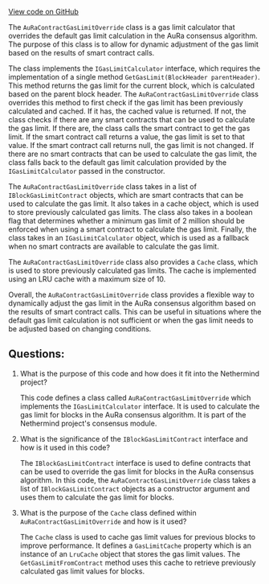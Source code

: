 [View code on GitHub](https://github.com/NethermindEth/nethermind/src/Nethermind/Nethermind.Consensus.AuRa/AuRaContractGasLimitOverride.cs)

The `AuRaContractGasLimitOverride` class is a gas limit calculator that overrides the default gas limit calculation in the AuRa consensus algorithm. The purpose of this class is to allow for dynamic adjustment of the gas limit based on the results of smart contract calls. 

The class implements the `IGasLimitCalculator` interface, which requires the implementation of a single method `GetGasLimit(BlockHeader parentHeader)`. This method returns the gas limit for the current block, which is calculated based on the parent block header. The `AuRaContractGasLimitOverride` class overrides this method to first check if the gas limit has been previously calculated and cached. If it has, the cached value is returned. If not, the class checks if there are any smart contracts that can be used to calculate the gas limit. If there are, the class calls the smart contract to get the gas limit. If the smart contract call returns a value, the gas limit is set to that value. If the smart contract call returns null, the gas limit is not changed. If there are no smart contracts that can be used to calculate the gas limit, the class falls back to the default gas limit calculation provided by the `IGasLimitCalculator` passed in the constructor.

The `AuRaContractGasLimitOverride` class takes in a list of `IBlockGasLimitContract` objects, which are smart contracts that can be used to calculate the gas limit. It also takes in a cache object, which is used to store previously calculated gas limits. The class also takes in a boolean flag that determines whether a minimum gas limit of 2 million should be enforced when using a smart contract to calculate the gas limit. Finally, the class takes in an `IGasLimitCalculator` object, which is used as a fallback when no smart contracts are available to calculate the gas limit.

The `AuRaContractGasLimitOverride` class also provides a `Cache` class, which is used to store previously calculated gas limits. The cache is implemented using an LRU cache with a maximum size of 10.

Overall, the `AuRaContractGasLimitOverride` class provides a flexible way to dynamically adjust the gas limit in the AuRa consensus algorithm based on the results of smart contract calls. This can be useful in situations where the default gas limit calculation is not sufficient or when the gas limit needs to be adjusted based on changing conditions.
## Questions: 
 1. What is the purpose of this code and how does it fit into the Nethermind project?
    
    This code defines a class called `AuRaContractGasLimitOverride` which implements the `IGasLimitCalculator` interface. It is used to calculate the gas limit for blocks in the AuRa consensus algorithm. It is part of the Nethermind project's consensus module.

2. What is the significance of the `IBlockGasLimitContract` interface and how is it used in this code?
    
    The `IBlockGasLimitContract` interface is used to define contracts that can be used to override the gas limit for blocks in the AuRa consensus algorithm. In this code, the `AuRaContractGasLimitOverride` class takes a list of `IBlockGasLimitContract` objects as a constructor argument and uses them to calculate the gas limit for blocks.

3. What is the purpose of the `Cache` class defined within `AuRaContractGasLimitOverride` and how is it used?
    
    The `Cache` class is used to cache gas limit values for previous blocks to improve performance. It defines a `GasLimitCache` property which is an instance of an `LruCache` object that stores the gas limit values. The `GetGasLimitFromContract` method uses this cache to retrieve previously calculated gas limit values for blocks.